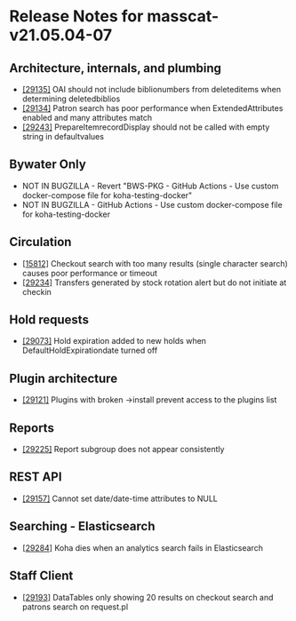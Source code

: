 
# Release Notes for masscat-v21.05.04-07

## Architecture, internals, and plumbing

- [[29135]](http://bugs.koha-community.org/bugzilla3/show_bug.cgi?id=29135) OAI should not include biblionumbers from deleteditems when determining deletedbiblios
- [[29134]](http://bugs.koha-community.org/bugzilla3/show_bug.cgi?id=29134) Patron search has poor performance when ExtendedAttributes enabled and many attributes match
- [[29243]](http://bugs.koha-community.org/bugzilla3/show_bug.cgi?id=29243) PrepareItemrecordDisplay should not be called with empty string in defaultvalues

## Bywater Only

- NOT IN BUGZILLA - Revert "BWS-PKG - GitHub Actions - Use custom docker-compose file for koha-testing-docker"
- NOT IN BUGZILLA - GitHub Actions - Use custom docker-compose file for koha-testing-docker

## Circulation

- [[15812]](http://bugs.koha-community.org/bugzilla3/show_bug.cgi?id=15812) Checkout search with too many results (single character search)  causes poor performance or timeout
- [[29234]](http://bugs.koha-community.org/bugzilla3/show_bug.cgi?id=29234) Transfers generated by stock rotation alert but do not initiate at checkin

## Hold requests

- [[29073]](http://bugs.koha-community.org/bugzilla3/show_bug.cgi?id=29073) Hold expiration added to new holds when DefaultHoldExpirationdate turned off

## Plugin architecture

- [[29121]](http://bugs.koha-community.org/bugzilla3/show_bug.cgi?id=29121) Plugins with broken ->install prevent access to the plugins list

## Reports

- [[29225]](http://bugs.koha-community.org/bugzilla3/show_bug.cgi?id=29225) Report subgroup does not appear consistently

## REST API

- [[29157]](http://bugs.koha-community.org/bugzilla3/show_bug.cgi?id=29157) Cannot set date/date-time attributes to NULL

## Searching - Elasticsearch

- [[29284]](http://bugs.koha-community.org/bugzilla3/show_bug.cgi?id=29284) Koha dies when an analytics search fails in Elasticsearch

## Staff Client

- [[29193]](http://bugs.koha-community.org/bugzilla3/show_bug.cgi?id=29193) DataTables only showing 20 results on checkout search and patrons search on request.pl


